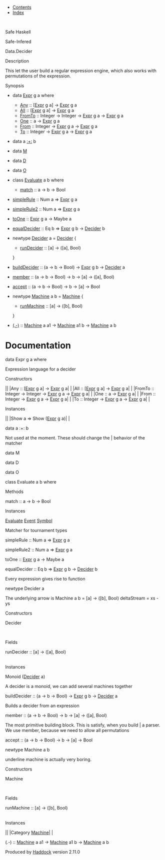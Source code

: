 -   [Contents](index.html)
-   [Index](doc-index.html)

 

Safe Haskell

Safe-Infered

Data.Decider

Description

This let the user build a regular expression engine, which also works with permutations of the expression.

Synopsis

-   data [Expr](#t:Expr) g a where
    -   [Any](#v:Any) :: [[Expr](Data-Decider.html#t:Expr) g a] -\> [Expr](Data-Decider.html#t:Expr) g a
    -   [All](#v:All) :: [[Expr](Data-Decider.html#t:Expr) g a] -\> [Expr](Data-Decider.html#t:Expr) g a
    -   [FromTo](#v:FromTo) :: Integer -\> Integer -\> [Expr](Data-Decider.html#t:Expr) g a -\> [Expr](Data-Decider.html#t:Expr) g a
    -   [One](#v:One) :: a -\> [Expr](Data-Decider.html#t:Expr) g a
    -   [From](#v:From) :: Integer -\> [Expr](Data-Decider.html#t:Expr) g a -\> [Expr](Data-Decider.html#t:Expr) g a
    -   [To](#v:To) :: Integer -\> [Expr](Data-Decider.html#t:Expr) g a -\> [Expr](Data-Decider.html#t:Expr) g a

-   data a [:+:](#t::-43-:) b
-   data [M](#t:M)
-   data [D](#t:D)
-   data [O](#t:O)
-   class [Evaluate](#t:Evaluate) a b where
    -   [match](#v:match) :: a -\> b -\> Bool

-   [simpleRule](#v:simpleRule) :: Num a =\> [Expr](Data-Decider.html#t:Expr) g a
-   [simpleRule2](#v:simpleRule2) :: Num a =\> [Expr](Data-Decider.html#t:Expr) g a
-   [toOne](#v:toOne) :: [Expr](Data-Decider.html#t:Expr) g a -\> Maybe a
-   [equalDecider](#v:equalDecider) :: Eq b =\> [Expr](Data-Decider.html#t:Expr) g b -\> [Decider](Data-Decider.html#t:Decider) b
-   newtype [Decider](#t:Decider) a = [Decider](#v:Decider) {
    -   [runDecider](#v:runDecider) :: [a] -\> ([a], Bool)

    }
-   [buildDecider](#v:buildDecider) :: (a -\> b -\> Bool) -\> [Expr](Data-Decider.html#t:Expr) g b -\> [Decider](Data-Decider.html#t:Decider) a
-   [member](#v:member) :: (a -\> b -\> Bool) -\> b -\> [a] -\> ([a], Bool)
-   [accept](#v:accept) :: (a -\> b -\> Bool) -\> b -\> [a] -\> Bool
-   newtype [Machine](#t:Machine) a b = [Machine](#v:Machine) {
    -   [runMachine](#v:runMachine) :: [a] -\> ([b], Bool)

    }
-   [(.-)](#v:.-45-) :: [Machine](Data-Decider.html#t:Machine) a a1 -\> [Machine](Data-Decider.html#t:Machine) a1 b -\> [Machine](Data-Decider.html#t:Machine) a b

Documentation
=============

data Expr g a where

Expression language for a decider

Constructors

||
|Any :: [[Expr](Data-Decider.html#t:Expr) g a] -\> [Expr](Data-Decider.html#t:Expr) g a| |
|All :: [[Expr](Data-Decider.html#t:Expr) g a] -\> [Expr](Data-Decider.html#t:Expr) g a| |
|FromTo :: Integer -\> Integer -\> [Expr](Data-Decider.html#t:Expr) g a -\> [Expr](Data-Decider.html#t:Expr) g a| |
|One :: a -\> [Expr](Data-Decider.html#t:Expr) g a| |
|From :: Integer -\> [Expr](Data-Decider.html#t:Expr) g a -\> [Expr](Data-Decider.html#t:Expr) g a| |
|To :: Integer -\> [Expr](Data-Decider.html#t:Expr) g a -\> [Expr](Data-Decider.html#t:Expr) g a| |

Instances

||
|Show a =\> Show ([Expr](Data-Decider.html#t:Expr) g a)| |

data a :+: b

Not used at the moment. These should change the | behavior of the matcher

data M

data D

data O

class Evaluate a b where

Methods

match :: a -\> b -\> Bool

Instances

[Evaluate](Data-Decider.html#t:Evaluate) [Event](Data-Event.html#t:Event) [Symbol](Data-Event.html#t:Symbol)

Matcher for tournament types

simpleRule :: Num a =\> [Expr](Data-Decider.html#t:Expr) g a

simpleRule2 :: Num a =\> [Expr](Data-Decider.html#t:Expr) g a

toOne :: [Expr](Data-Decider.html#t:Expr) g a -\> Maybe a

equalDecider :: Eq b =\> [Expr](Data-Decider.html#t:Expr) g b -\> [Decider](Data-Decider.html#t:Decider) b

Every expression gives rise to function

newtype Decider a

The underlying arrow is Machine a b = [a] -\> ([b], Bool) deltaStream = xs - ys

Constructors

Decider

 

Fields

runDecider :: [a] -\> ([a], Bool)  
 

Instances

Monoid ([Decider](Data-Decider.html#t:Decider) a)

A decider is a monoid, we can add several machines together

buildDecider :: (a -\> b -\> Bool) -\> [Expr](Data-Decider.html#t:Expr) g b -\> [Decider](Data-Decider.html#t:Decider) a

Builds a decider from an expression

member :: (a -\> b -\> Bool) -\> b -\> [a] -\> ([a], Bool)

The most primitive building block. This is satisfy, when you build | a parser. We use member, because we need to allow all permutations

accept :: (a -\> b -\> Bool) -\> b -\> [a] -\> Bool

newtype Machine a b

underline machine is actually very boring.

Constructors

Machine

 

Fields

runMachine :: [a] -\> ([b], Bool)  
 

Instances

||
|Category [Machine](Data-Decider.html#t:Machine)| |

(.-) :: [Machine](Data-Decider.html#t:Machine) a a1 -\> [Machine](Data-Decider.html#t:Machine) a1 b -\> [Machine](Data-Decider.html#t:Machine) a b

Produced by [Haddock](http://www.haskell.org/haddock/) version 2.11.0
